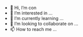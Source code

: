- 👋 Hi, I’m con
- 👀 I’m interested in ...
- 🌱 I’m currently learning ...
- 💞️ I’m looking to collaborate on ...
- 📫 How to reach me ...

<!---
conspirash/conspirash is a ✨ special ✨ repository because its `README.md` (this file) appears on your GitHub profile.
You can click the Preview link to take a look at your changes.
--->
